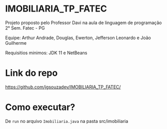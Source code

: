 # IMOBILIARIA_TP_FATEC

Projeto proposto pelo Professor Davi na aula de linguagem de programação 2° Sem. Fatec - PG

Equipe: Arthur Andrade, Douglas, Ewerton, Jefferson Leonardo e João Guilherme

Requisitios minimos: JDK 11 e NetBeans

# Link do repo

https://github.com/jgsouzadev/IMOBILIARIA_TP_FATEC/

# Como executar?

De `run` no arquivo `Imobiliaria.java` na pasta src/imobiliaria
